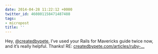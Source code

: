 ```yaml
---
date: 2014-04-28 11:22:12 +0000
twitter_id: 460801158471487488
tags:
- micropost
title: ''
---
```


Hey, [@createdbypete](https://twitter.com/createdbypete), I’ve used your Rails for Mavericks guide twice now, and it’s really helpful. Thanks! RE: [createdbypete.com/articles/ruby-…](http://www.createdbypete.com/articles/ruby-on-rails-development-setup-for-mac-osx/)
